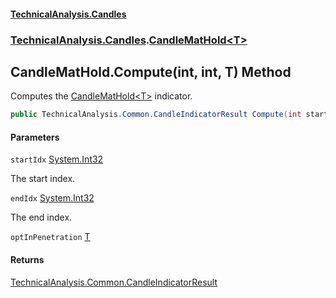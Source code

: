 #### [TechnicalAnalysis.Candles](Atypical.TechnicalAnalysis.Candles.md 'Atypical.TechnicalAnalysis.Candles')
### [TechnicalAnalysis.Candles](Atypical.TechnicalAnalysis.Candles.md#TechnicalAnalysis.Candles 'TechnicalAnalysis.Candles').[CandleMatHold&lt;T&gt;](CandleMatHold_T_.md 'TechnicalAnalysis.Candles.CandleMatHold<T>')

## CandleMatHold<T>.Compute(int, int, T) Method

Computes the [CandleMatHold&lt;T&gt;](CandleMatHold_T_.md 'TechnicalAnalysis.Candles.CandleMatHold<T>') indicator.

```csharp
public TechnicalAnalysis.Common.CandleIndicatorResult Compute(int startIdx, int endIdx, in T optInPenetration);
```
#### Parameters

<a name='TechnicalAnalysis.Candles.CandleMatHold_T_.Compute(int,int,T).startIdx'></a>

`startIdx` [System.Int32](https://docs.microsoft.com/en-us/dotnet/api/System.Int32 'System.Int32')

The start index.

<a name='TechnicalAnalysis.Candles.CandleMatHold_T_.Compute(int,int,T).endIdx'></a>

`endIdx` [System.Int32](https://docs.microsoft.com/en-us/dotnet/api/System.Int32 'System.Int32')

The end index.

<a name='TechnicalAnalysis.Candles.CandleMatHold_T_.Compute(int,int,T).optInPenetration'></a>

`optInPenetration` [T](CandleMatHold_T_.md#TechnicalAnalysis.Candles.CandleMatHold_T_.T 'TechnicalAnalysis.Candles.CandleMatHold<T>.T')

#### Returns
[TechnicalAnalysis.Common.CandleIndicatorResult](https://docs.microsoft.com/en-us/dotnet/api/TechnicalAnalysis.Common.CandleIndicatorResult 'TechnicalAnalysis.Common.CandleIndicatorResult')